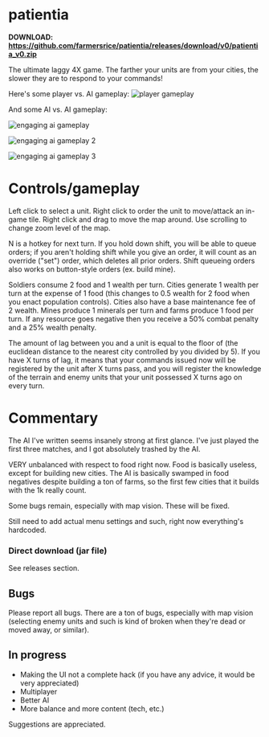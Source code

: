patientia
=======
**DOWNLOAD: https://github.com/farmersrice/patientia/releases/download/v0/patientia_v0.zip**

The ultimate laggy 4X game. The farther your units are from your cities, the slower they are to respond to your commands!

Here's some player vs. AI gameplay:
![player gameplay](https://i.imgur.com/Cd5lOWM.png)

And some AI vs. AI gameplay:

![engaging ai gameplay](https://i.imgur.com/ll8KlKs.png)

![engaging ai gameplay 2](https://i.imgur.com/R5f1y74.png)

![engaging ai gameplay 3](https://i.imgur.com/aSmp7YZ.png)


# Controls/gameplay
Left click to select a unit. Right click to order the unit to move/attack an in-game tile. Right click and drag to move the map around. Use scrolling to change zoom level of the map. 

N is a hotkey for next turn. If you hold down shift, you will be able to queue orders; if you aren't holding shift while you give an order, it will count as an override ("set") order, which deletes all prior orders. Shift queueing orders also works on button-style orders (ex. build mine). 

Soldiers consume 2 food and 1 wealth per turn. Cities generate 1 wealth per turn at the expense of 1 food (this changes to 0.5 wealth for 2 food when you enact population controls). Cities also have a base maintenance fee of 2 wealth. Mines produce 1 minerals per turn and farms produce 1 food per turn. If any resource goes negative then you receive a 50% combat penalty and a 25% wealth penalty. 

The amount of lag between you and a unit is equal to the floor of (the euclidean distance to the nearest city controlled by you divided by 5). If you have X turns of lag, it means that your commands issued now will be registered by the unit after X turns pass, and you will register the knowledge of the terrain and enemy units that your unit possessed X turns ago on every turn.

# Commentary
The AI I've written seems insanely strong at first glance. I've just played the first three matches, and I got absolutely trashed by the AI.

VERY unbalanced with respect to food right now. Food is basically useless, except for building new cities. The AI is basically swamped in food negatives despite building a ton of farms, so the first few cities that it builds with the 1k really count.

Some bugs remain, especially with map vision. These will be fixed.

Still need to add actual menu settings and such, right now everything's hardcoded.


### Direct download (jar file)
See releases section.

## Bugs
Please report all bugs. There are a ton of bugs, especially with map vision (selecting enemy units and such is kind of broken when they're dead or moved away, or similar).

## In progress
- Making the UI not a complete hack (if you have any advice, it would be very appreciated)
- Multiplayer
- Better AI
- More balance and more content (tech, etc.)

Suggestions are appreciated.
